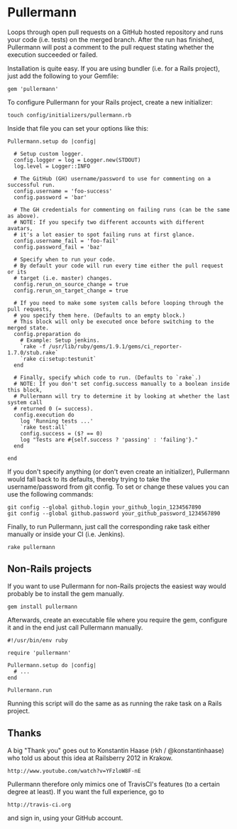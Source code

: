 Pullermann
==========

Loops through open pull requests on a GitHub hosted repository and runs your code
(i.e. tests) on the merged branch. After the run has finished, Pullermann will
post a comment to the pull request stating whether the execution succeeded or failed.

Installation is quite easy. If you are using bundler (i.e. for a Rails project),
just add the following to your Gemfile:

    gem 'pullermann'

To configure Pullermann for your Rails project, create a new initializer:

    touch config/initializers/pullermann.rb

Inside that file you can set your options like this:

    Pullermann.setup do |config|

      # Setup custom logger.
      config.logger = log = Logger.new(STDOUT)
      log.level = Logger::INFO

      # The GitHub (GH) username/password to use for commenting on a successful run.
      config.username = 'foo-success'
      config.password = 'bar'

      # The GH credentials for commenting on failing runs (can be the same as above).
      # NOTE: If you specify two different accounts with different avatars,
      # it's a lot easier to spot failing runs at first glance.
      config.username_fail = 'foo-fail'
      config.password_fail = 'baz'

      # Specify when to run your code.
      # By default your code will run every time either the pull request or its
      # target (i.e. master) changes.
      config.rerun_on_source_change = true
      config.rerun_on_target_change = true

      # If you need to make some system calls before looping through the pull requests,
      # you specify them here. (Defaults to an empty block.)
      # This block will only be executed once before switching to the merged state.
      config.preparation do
        # Example: Setup jenkins.
        `rake -f /usr/lib/ruby/gems/1.9.1/gems/ci_reporter-1.7.0/stub.rake`
        `rake ci:setup:testunit`
      end

      # Finally, specify which code to run. (Defaults to `rake`.)
      # NOTE: If you don't set config.success manually to a boolean inside this block,
      # Pullermann will try to determine it by looking at whether the last system call
      # returned 0 (= success).
      config.execution do
        log 'Running tests ...'
        `rake test:all`
        config.success = ($? == 0)
        log "Tests are #{self.success ? 'passing' : 'failing'}."
      end

    end

If you don't specify anything (or don't even create an initializer), Pullermann
would fall back to its defaults, thereby trying to take the username/password
from git config. To set or change these values you can use the following
commands:

    git config --global github.login your_github_login_1234567890
    git config --global github.password your_github_password_1234567890

Finally, to run Pullermann, just call the corresponding rake task either
manually or inside your CI (i.e. Jenkins).

    rake pullermann


Non-Rails projects
------------------

If you want to use Pullermann for non-Rails projects the easiest way would
probably be to install the gem manually.

    gem install pullermann

Afterwards, create an executable file where you require the gem, configure it
and in the end just call Pullermann manually.

    #!/usr/bin/env ruby

    require 'pullermann'

    Pullermann.setup do |config|
      # ...
    end

    Pullermann.run

Running this script will do the same as as running the rake task on a Rails
project.


Thanks
------

A big "Thank you" goes out to Konstantin Haase (rkh / @konstantinhaase) who
told us about this idea at Railsberry 2012 in Krakow.

    http://www.youtube.com/watch?v=YFzloW8F-nE

Pullermann therefore only mimics one of TravisCI's features (to a certain 
degree at least). If you want the full experience, go to

    http://travis-ci.org

and sign in, using your GitHub account.
